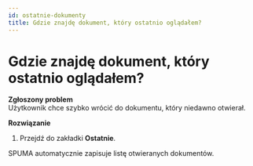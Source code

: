 ```yaml
---
id: ostatnie-dokumenty
title: Gdzie znajdę dokument, który ostatnio oglądałem?
---
```


# Gdzie znajdę dokument, który ostatnio oglądałem?  

**Zgłoszony problem**  
Użytkownik chce szybko wrócić do dokumentu, który niedawno otwierał.  

**Rozwiązanie**  
1. Przejdź do zakładki **Ostatnie**.  

SPUMA automatycznie zapisuje listę otwieranych dokumentów.  
